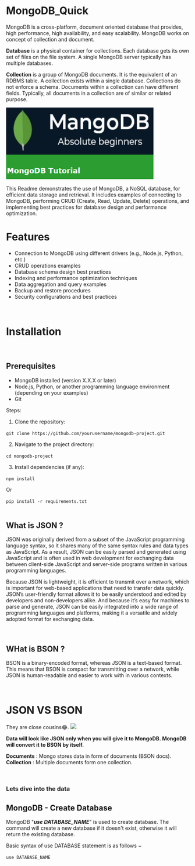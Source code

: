 # MongoDB_Quick

MongoDB is a cross-platform, document oriented database that provides, high performance, high availability, and easy scalability. MongoDB works on concept of collection and document.

**Database** is a physical container for collections. Each database gets its own set of files on the file system. A single MongoDB server typically has multiple databases.

**Collection** is a group of MongoDB documents. It is the equivalent of an RDBMS table. A collection exists within a single database. Collections do not enforce a schema. Documents within a collection can have different fields. Typically, all documents in a collection are of similar or related purpose.

![](assets/images/Mongo.png)

This Readme demonstrates the use of MongoDB, a NoSQL database, for efficient data storage and retrieval. It includes examples of connecting to MongoDB, performing CRUD (Create, Read, Update, Delete) operations, and implementing best practices for database design and performance optimization.

# Features 

- Connection to MongoDB using different drivers (e.g., Node.js, Python, etc.)
- CRUD operations examples
- Database schema design best practices
- Indexing and performance optimization techniques
- Data aggregation and query examples
- Backup and restore procedures
- Security configurations and best practices

</br>

# Installation

<br>

## Prerequisites

- MongoDB installed (version X.X.X or later)
- Node.js, Python, or another programming language environment (depending on your examples)
- Git
  
Steps:

1. Clone the repository:

```git clone https://github.com/yourusername/mongodb-project.git```

2. Navigate to the project directory:

```cd mongodb-project```

3. Install dependencies (if any):

``` npm install ```

Or

```pip install -r requirements.txt```
<br>
<br>

## What is JSON ?

JSON was originally derived from a subset of the JavaScript programming language syntax, so it shares many of the same syntax rules and data types as JavaScript. As a result, JSON can be easily parsed and generated using JavaScript and is often used in web development for exchanging data between client-side JavaScript and server-side programs written in various programming languages.

 

Because JSON is lightweight, it is efficient to transmit over a network, which is important for web-based applications that need to transfer data quickly. JSON’s user-friendly format allows it to be easily understood and edited by developers and non-developers alike. And because it’s easy for machines to parse and generate, JSON can be easily integrated into a wide range of programming languages and platforms, making it a versatile and widely adopted format for exchanging data.

<br>

## WHat is BSON ?


BSON is a binary-encoded format, whereas JSON is a text-based format. This means that BSON is compact for transmitting over a network, while JSON is human-readable and easier to work with in various contexts. 

<br>

# JSON VS BSON
They are close cousins😂. 
![](assets/images/BSONvsXML.png)

**Data will look like JSON only when you will give it to MongoDB. MongoDB will convert it to BSON by itself.**

**Documents** : Mongo stores data in form of documents (BSON docs).
**Collection** : Multiple documents form one collection.

</br>


### Lets dive into the data

## MongoDB - Create Database

MongoDB   "_**use DATABASE_NAME**_"   is used to create database. The command will create a new database if it doesn't exist, otherwise it will return the existing database.

Basic syntax of use DATABASE statement is as follows −

```use DATABASE_NAME```



